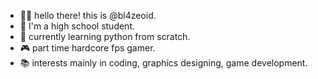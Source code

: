 - 👋🏽 hello there! this is @bl4zeoid.
- 📖 I'm a high school student.
- 🌱 currently learning python from
     scratch.
- 🎮 part time hardcore fps gamer.
- 📚 interests mainly in coding, graphics
     designing, game development.
